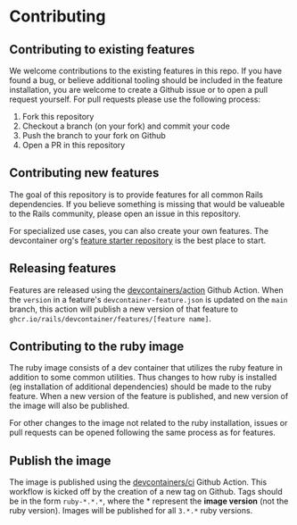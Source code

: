 # Contributing

## Contributing to existing features

We welcome contributions to the existing features in this repo. If you have found a bug, or believe additional tooling
should be included in the feature installation, you are welcome to create a Github issue or to open a pull request
yourself. For pull requests please use the following process:

1. Fork this repository
2. Checkout a branch (on your fork) and commit your code
3. Push the branch to your fork on Github
4. Open a PR in this repository

## Contributing new features

The goal of this repository is to provide features for all common Rails dependencies. If you believe something is missing
that would be valueable to the Rails community, please open an issue in this repository.

For specialized use cases, you can also create your own features. The devcontainer org's [feature starter repository](https://github.com/devcontainers/feature-starter)
is the best place to start.

## Releasing features

Features are released using the [devcontainers/action](https://github.com/devcontainers/action) Github Action. When
the `version` in a feature's `devcontainer-feature.json` is updated on the `main` branch, this action will publish a
new version of that feature to `ghcr.io/rails/devcontainer/features/[feature name]`. 

## Contributing to the ruby image

The ruby image consists of a dev container that utilizes the ruby feature in addition to some common utilities. Thus
changes to how ruby is installed (eg installation of additional dependencies) should be made to the ruby feature. When
a new version of the feature is published, and new version of the image will also be published.

For other changes to the image not related to the ruby installation, issues or pull requests can be opened following
the same process as for features.

## Publish the image

The image is published using the [devcontainers/ci](https://github.com/devcontainers/ci) Github Action. This workflow
is kicked off by the creation of a new tag on Github. Tags should be in the form `ruby-*.*.*`, where the * represent
the **image version** (not the ruby version). Images will be published for all `3.*.*` ruby versions.